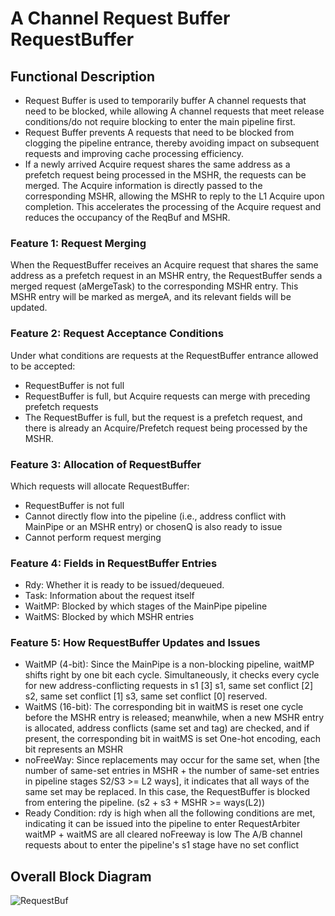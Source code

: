 # A Channel Request Buffer RequestBuffer

## Functional Description
- Request Buffer is used to temporarily buffer A channel requests that need to
  be blocked, while allowing A channel requests that meet release conditions/do
  not require blocking to enter the main pipeline first.
- Request Buffer prevents A requests that need to be blocked from clogging the
  pipeline entrance, thereby avoiding impact on subsequent requests and
  improving cache processing efficiency.
- If a newly arrived Acquire request shares the same address as a prefetch
  request being processed in the MSHR, the requests can be merged. The Acquire
  information is directly passed to the corresponding MSHR, allowing the MSHR to
  reply to the L1 Acquire upon completion. This accelerates the processing of
  the Acquire request and reduces the occupancy of the ReqBuf and MSHR.

### Feature 1: Request Merging
When the RequestBuffer receives an Acquire request that shares the same address
as a prefetch request in an MSHR entry, the RequestBuffer sends a merged request
(aMergeTask) to the corresponding MSHR entry. This MSHR entry will be marked as
mergeA, and its relevant fields will be updated.

### Feature 2: Request Acceptance Conditions
Under what conditions are requests at the RequestBuffer entrance allowed to be
accepted:
- RequestBuffer is not full
- RequestBuffer is full, but Acquire requests can merge with preceding prefetch
  requests
- The RequestBuffer is full, but the request is a prefetch request, and there is
  already an Acquire/Prefetch request being processed by the MSHR.

### Feature 3: Allocation of RequestBuffer
Which requests will allocate RequestBuffer:
- RequestBuffer is not full
- Cannot directly flow into the pipeline (i.e., address conflict with MainPipe
  or an MSHR entry) or chosenQ is also ready to issue
- Cannot perform request merging

### Feature 4: Fields in RequestBuffer Entries
- Rdy: Whether it is ready to be issued/dequeued.
- Task: Information about the request itself
- WaitMP: Blocked by which stages of the MainPipe pipeline
- WaitMS: Blocked by which MSHR entries

### Feature 5: How RequestBuffer Updates and Issues
- WaitMP (4-bit): Since the MainPipe is a non-blocking pipeline, waitMP shifts
  right by one bit each cycle. Simultaneously, it checks every cycle for new
  address-conflicting requests in s1 [3] s1, same set conflict [2] s2, same set
  conflict [1] s3, same set conflict [0] reserved.
- WaitMS (16-bit): The corresponding bit in waitMS is reset one cycle before the
  MSHR entry is released; meanwhile, when a new MSHR entry is allocated, address
  conflicts (same set and tag) are checked, and if present, the corresponding
  bit in waitMS is set One-hot encoding, each bit represents an MSHR
- noFreeWay: Since replacements may occur for the same set, when [the number of
  same-set entries in MSHR + the number of same-set entries in pipeline stages
  S2/S3 >= L2 ways], it indicates that all ways of the same set may be replaced.
  In this case, the RequestBuffer is blocked from entering the pipeline. (s2 +
  s3 + MSHR >= ways(L2))
- Ready Condition: rdy is high when all the following conditions are met,
  indicating it can be issued into the pipeline to enter RequestArbiter waitMP +
  waitMS are all cleared noFreeway is low The A/B channel requests about to
  enter the pipeline's s1 stage have no set conflict

## Overall Block Diagram
![RequestBuf](./figure/RequestBuf.svg)
